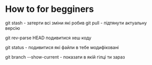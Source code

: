 # How to for begginers

git stash - затерти всі зміни які робив
git pull - підтянути актуальну версію

git rev-parse HEAD  подивитися хеш коду

git status - подивитися які файли в тебе модифіковані

git branch --show-current - показати в якій гілці ти зараз


